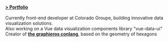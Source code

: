 ###
<a href="https://portfolio-alp.graphieros.com"><b>> Portfolio</b></a>
<br/>
<br/>
Currently front-end developer at Colorado Groupe, building innovative data visualization solutions.
<br/>
Also working on a Vue data visualization components library "vue-data-ui"
<br/>
Creator of <a href="https://en.graphieros.com"><b>the graphieros conlang</b></a>, based on the geometry of hexagons

